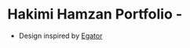 # Hakimi Hamzan Portfolio -

- Design inspired by [Egator](https://www.youtube.com/watch?v=G-Cr00UYokU&t=841s)
